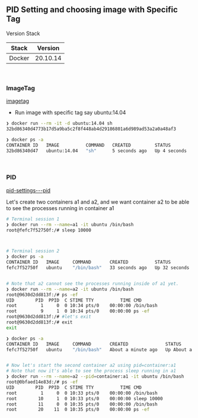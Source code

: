 ## PID Setting and choosing image with Specific Tag

Version Stack

| Stack  | Version  |
|--------|----------|
| Docker | 20.10.14 |


<br>

### ImageTag

[imagetag](https://docs.docker.com/engine/reference/run/#imagetag)

- Run image with specific tag say ubuntu:14.04
```bash
❯ docker run --rm -it -d ubuntu:14.04 sh
32bd86340d4773b17d5a9ba5c2f8f448ab4d29186801a6d989ad53a2a0a48af3

❯ docker ps -a                          
CONTAINER ID   IMAGE          COMMAND   CREATED         STATUS         PORTS     NAMES
32bd86340d47   ubuntu:14.04   "sh"      5 seconds ago   Up 4 seconds             practical_ishizaka
```

<br>

### PID

[pid-settings---pid](https://docs.docker.com/engine/reference/run/#pid-settings---pid)

Let's create two containers a1 and a2, and we want container a2 to be able to see the processes running in container a1

```bash
# Terminal session 1
❯ docker run --rm --name=a1 -it ubuntu /bin/bash
root@fefc7f52750f:/# sleep 10000



# Terminal session 2
❯ docker ps -a                                  
CONTAINER ID   IMAGE     COMMAND       CREATED          STATUS          PORTS     NAMES
fefc7f52750f   ubuntu    "/bin/bash"   33 seconds ago   Up 32 seconds             a1


# Note that a2 cannot see the processes running inside of a1 yet.
❯ docker run --rm --name=a2 -it ubuntu /bin/bash
root@9630d2dd813f:/# ps -ef 
UID        PID  PPID  C STIME TTY          TIME CMD
root         1     0  0 10:34 pts/0    00:00:00 /bin/bash
root         9     1  0 10:34 pts/0    00:00:00 ps -ef
root@9630d2dd813f:/# #let's exit
root@9630d2dd813f:/# exit
exit

❯ docker ps -a                                  
CONTAINER ID   IMAGE     COMMAND       CREATED              STATUS              PORTS     NAMES
fefc7f52750f   ubuntu    "/bin/bash"   About a minute ago   Up About a minute             a1


# Now let's start the second container a2 using pid=container:a1
# Note that now it's able to see the process sleep running in a1
❯ docker run --rm --name=a2 --pid=container:a1 -it ubuntu /bin/bash
root@0bfaed14e83d:/# ps -ef
UID        PID  PPID  C STIME TTY          TIME CMD
root         1     0  0 10:33 pts/0    00:00:00 /bin/bash
root        10     1  0 10:33 pts/0    00:00:00 sleep 10000
root        11     0  0 10:35 pts/0    00:00:00 /bin/bash
root        20    11  0 10:35 pts/0    00:00:00 ps -ef

```
